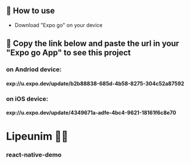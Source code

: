 ## 📝 How to use

- Download "Expo go" on your device

## 🚀 Copy the link below and paste the url in your "Expo go App" to see this project

### on Andriod device:

#### exp://u.expo.dev/update/b2b88838-685d-4b58-8275-304c52a87592

### on iOS device:

#### exp://u.expo.dev/update/4349671a-adfe-4bc4-9621-18161f6c8e70
# Lipeunim 🚀🚀
### react-native-demo
